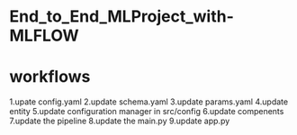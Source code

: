 # End_to_End_MLProject_with-MLFLOW


# workflows

1.upate config.yaml
2.update schema.yaml
3.update params.yaml
4.update entity
5.update configuration manager in src/config
6.update compenents
7.update the pipeline
8.update the main.py
9.update app.py